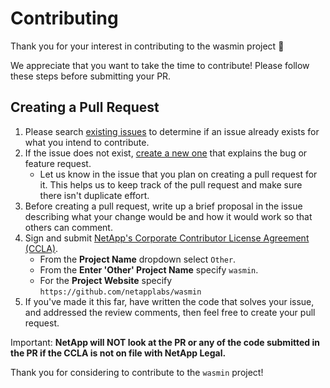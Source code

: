 # Contributing

Thank you for your interest in contributing to the wasmin project 🎉

We appreciate that you want to take the time to contribute! Please follow these steps before submitting your PR.

## Creating a Pull Request

1. Please search [existing issues](https://github.com/netapplabs/wasmin/issues) to determine if an issue already exists for what you intend to contribute.
2. If the issue does not exist, [create a new one](https://github.com/netapplabs/wasmin/issues/new) that explains the bug or feature request.
    * Let us know in the issue that you plan on creating a pull request for it. This helps us to keep track of the pull request and make sure there isn't duplicate effort.
3. Before creating a pull request, write up a brief proposal in the issue describing what your change would be and how it would work so that others can comment.
4. Sign and submit [NetApp's Corporate Contributor License Agreement (CCLA)](https://netapp.tap.thinksmart.com/prod/Portal/ShowWorkFlow/AnonymousEmbed/3d2f3aa5-9161-4970-997d-e482b0b033fa).
    * From the **Project Name** dropdown select `Other`.
    * From the **Enter 'Other' Project Name** specify `wasmin`.
    * For the **Project Website** specify `https://github.com/netapplabs/wasmin`
5. If you've made it this far, have written the code that solves your issue, and addressed the review comments, then feel free to create your pull request.

Important: **NetApp will NOT look at the PR or any of the code submitted in the PR if the CCLA is not on file with NetApp Legal.**

Thank you for considering to contribute to the `wasmin` project!